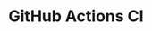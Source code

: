 # GitHub Actions CI



























































































































































































































































































































































































































































































































































































































































































































































































































































































































































































































































































































































































































































































































































































































































































































































































































































































































































































































































































































































































































































































































































































































































































